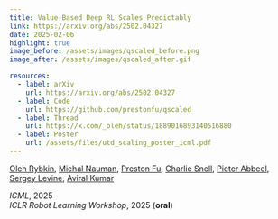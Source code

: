 ```yaml
---
title: Value-Based Deep RL Scales Predictably
link: https://arxiv.org/abs/2502.04327
date: 2025-02-06
highlight: true
image_before: /assets/images/qscaled_before.png
image_after: /assets/images/qscaled_after.gif

resources:
  - label: arXiv
    url: https://arxiv.org/abs/2502.04327
  - label: Code
    url: https://github.com/prestonfu/qscaled
  - label: Thread
    url: https://x.com/_oleh/status/1889016893140516880
  - label: Poster
    url: /assets/files/utd_scaling_poster_icml.pdf
---
```


[Oleh Rybkin](https://olehrybkin.com/),
[Michal Nauman](https://scholar.google.com/citations?user=GnEVRtQAAAAJ&hl=en),
[Preston Fu](https://www.prestonfu.com/),
[Charlie Snell](https://sea-snell.github.io/),
[Pieter Abbeel](https://people.eecs.berkeley.edu/~pabbeel/),
[Sergey Levine](https://people.eecs.berkeley.edu/~svlevine/),
[Aviral Kumar](https://aviralkumar2907.github.io/)

_ICML_, 2025 \
_ICLR Robot Learning Workshop_, 2025 (**oral**)
